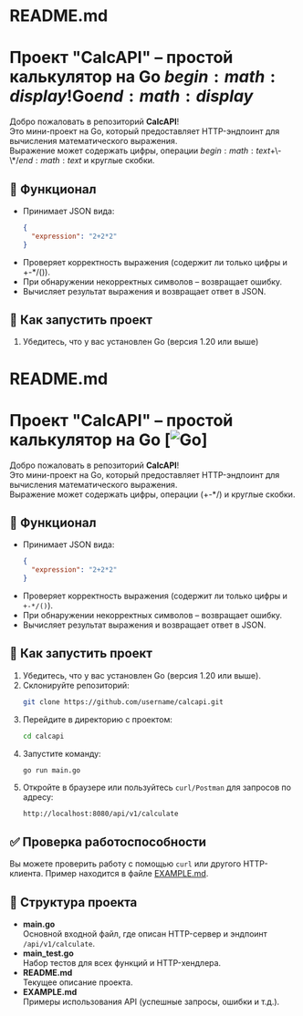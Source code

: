 # README.md

# Проект "CalcAPI" – простой калькулятор на Go $begin:math:display$!Go$end:math:display$

Добро пожаловать в репозиторий **CalcAPI**!  
Это мини-проект на Go, который предоставляет HTTP-эндпоинт для вычисления математического выражения.  
Выражение может содержать цифры, операции $begin:math:text$+\\-\\*/$end:math:text$ и круглые скобки.  

## :rocket: Функционал
- Принимает JSON вида:
  ```json
  {
    "expression": "2+2*2"
  }
- Проверяет корректность выражения (содержит ли только цифры и +-*/()).
- При обнаружении некорректных символов – возвращает ошибку.
- Вычисляет результат выражения и возвращает ответ в JSON.

## :wrench: Как запустить проект

1. Убедитесь, что у вас установлен Go (версия 1.20 или выше)

# README.md

# Проект "CalcAPI" – простой калькулятор на Go \[![Go](https://img.shields.io/badge/Go-1.20-blue.svg)\]

Добро пожаловать в репозиторий **CalcAPI**!  
Это мини-проект на Go, который предоставляет HTTP-эндпоинт для вычисления математического выражения.  
Выражение может содержать цифры, операции \(+\-\*/\) и круглые скобки.  

## :rocket: Функционал
- Принимает JSON вида:
  ```json
  {
    "expression": "2+2*2"
  }
  ```
- Проверяет корректность выражения (содержит ли только цифры и `+-*/()`).
- При обнаружении некорректных символов – возвращает ошибку.
- Вычисляет результат выражения и возвращает ответ в JSON.

## :wrench: Как запустить проект
1. Убедитесь, что у вас установлен Go (версия 1.20 или выше).
2. Склонируйте репозиторий:
   ```bash
   git clone https://github.com/username/calcapi.git
   ```
3. Перейдите в директорию с проектом:
   ```bash
   cd calcapi
   ```
4. Запустите команду:
   ```bash
   go run main.go
   ```
5. Откройте в браузере или пользуйтесь `curl/Postman` для запросов по адресу:
   ```
   http://localhost:8080/api/v1/calculate
   ```

## :white_check_mark: Проверка работоспособности
Вы можете проверить работу с помощью `curl` или другого HTTP-клиента. Пример находится в файле [EXAMPLE.md](EXAMPLE.md).

## :file_folder: Структура проекта
- **main.go**  
  Основной входной файл, где описан HTTP-сервер и эндпоинт `/api/v1/calculate`.
- **main_test.go**  
  Набор тестов для всех функций и HTTP-хендлера.
- **README.md**  
  Текущее описание проекта.
- **EXAMPLE.md**  
  Примеры использования API (успешные запросы, ошибки и т.д.).


